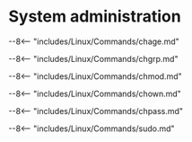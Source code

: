 # System administration

--8<-- "includes/Linux/Commands/chage.md"

--8<-- "includes/Linux/Commands/chgrp.md"

--8<-- "includes/Linux/Commands/chmod.md"

--8<-- "includes/Linux/Commands/chown.md"

--8<-- "includes/Linux/Commands/chpass.md"

--8<-- "includes/Linux/Commands/sudo.md"


